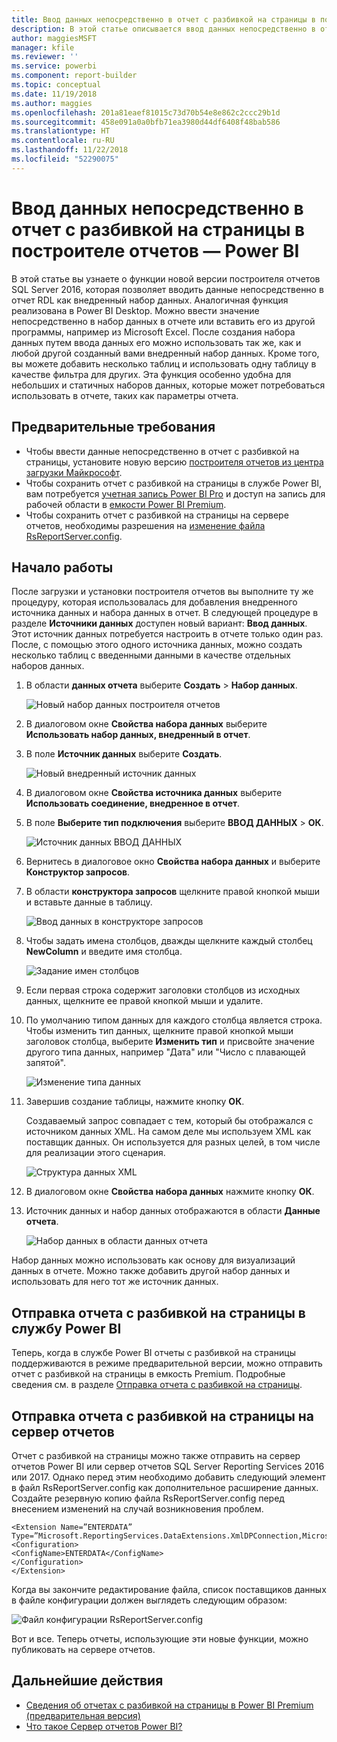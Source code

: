 ```yaml
---
title: Ввод данных непосредственно в отчет с разбивкой на страницы в построителе отчетов
description: В этой статье описывается ввод данных непосредственно в отчет с разбивкой на страницы в построителе отчетов.
author: maggiesMSFT
manager: kfile
ms.reviewer: ''
ms.service: powerbi
ms.component: report-builder
ms.topic: conceptual
ms.date: 11/19/2018
ms.author: maggies
ms.openlocfilehash: 201a81eaef81015c73d70b54e8e862c2ccc29b1d
ms.sourcegitcommit: 458e091a0a0bfb71ea3980d44df6408f48bab586
ms.translationtype: HT
ms.contentlocale: ru-RU
ms.lasthandoff: 11/22/2018
ms.locfileid: "52290075"
---
```

# <a name="enter-data-directly-in-a-paginated-report-in-report-builder---power-bi"></a>Ввод данных непосредственно в отчет с разбивкой на страницы в построителе отчетов — Power BI

В этой статье вы узнаете о функции новой версии построителя отчетов SQL Server 2016, которая позволяет вводить данные непосредственно в отчет RDL как внедренный набор данных.  Аналогичная функция реализована в Power BI Desktop. Можно ввести значение непосредственно в набор данных в отчете или вставить его из другой программы, например из Microsoft Excel. После создания набора данных путем ввода данных его можно использовать так же, как и любой другой созданный вами внедренный набор данных. Кроме того, вы можете добавить несколько таблиц и использовать одну таблицу в качестве фильтра для других. Эта функция особенно удобна для небольших и статичных наборов данных, которые может потребоваться использовать в отчете, таких как параметры отчета.
 
## <a name="prerequisites"></a>Предварительные требования

- Чтобы ввести данные непосредственно в отчет с разбивкой на страницы, установите новую версию [построителя отчетов из центра загрузки Майкрософт](https://www.microsoft.com/download/details.aspx?id=53613). 
- Чтобы сохранить отчет с разбивкой на страницы в службе Power BI, вам потребуется [учетная запись Power BI Pro](service-self-service-signup-for-power-bi.md) и доступ на запись для рабочей области в [емкости Power BI Premium](service-premium.md).
- Чтобы сохранить отчет с разбивкой на страницы на сервере отчетов, необходимы разрешения на [изменение файла RsReportServer.config](#upload-the-paginated-report-to-a-report-server).

## <a name="get-started"></a>Начало работы

После загрузки и установки построителя отчетов вы выполните ту же процедуру, которая использовалась для добавления внедренного источника данных и набора данных в отчет. В следующей процедуре в разделе **Источники данных** доступен новый вариант: **Ввод данных**.  Этот источник данных потребуется настроить в отчете только один раз. После, с помощью этого одного источника данных, можно создать несколько таблиц с введенными данными в качестве отдельных наборов данных.

1. В области **данных отчета** выберите **Создать** > **Набор данных**.

    ![Новый набор данных построителя отчетов](media/paginated-reports-enter-data/paginated-new-dataset.png)

1. В диалоговом окне **Свойства набора данных** выберите **Использовать набор данных, внедренный в отчет**.

1. В поле **Источник данных** выберите **Создать**.

    ![Новый внедренный источник данных](media/paginated-reports-enter-data/paginated-new-data-source.png)

1. В диалоговом окне **Свойства источника данных** выберите **Использовать соединение, внедренное в отчет**.
2. В поле **Выберите тип подключения** выберите **ВВОД ДАННЫХ** > **ОК**.

    ![Источник данных ВВОД ДАННЫХ](media/paginated-reports-enter-data/paginated-data-source-properties-enter-data.png)

1. Вернитесь в диалоговое окно **Свойства набора данных** и выберите **Конструктор запросов**.
2. В области **конструктора запросов** щелкните правой кнопкой мыши и вставьте данные в таблицу.

    ![Ввод данных в конструкторе запросов](media/paginated-reports-enter-data/paginated-enter-data.png)

1. Чтобы задать имена столбцов, дважды щелкните каждый столбец **NewColumn** и введите имя столбца.

    ![Задание имен столбцов](media/paginated-reports-enter-data/paginated-column-name.png)

1. Если первая строка содержит заголовки столбцов из исходных данных, щелкните ее правой кнопкой мыши и удалите.
    
9. По умолчанию типом данных для каждого столбца является строка. Чтобы изменить тип данных, щелкните правой кнопкой мыши заголовок столбца, выберите **Изменить тип** и присвойте значение другого типа данных, например "Дата" или "Число с плавающей запятой".

    ![Изменение типа данных](media/paginated-reports-enter-data/paginated-data-type.png)

1. Завершив создание таблицы, нажмите кнопку **ОК**.  

    Создаваемый запрос совпадает с тем, который бы отображался с источником данных XML. На самом деле мы используем XML как поставщик данных.  Он используется для разных целей, в том числе для реализации этого сценария.

    ![Структура данных XML](media/paginated-reports-enter-data/paginated-xml-data.png)

12. В диалоговом окне **Свойства набора данных** нажмите кнопку **ОК**.

13. Источник данных и набор данных отображаются в области **Данные отчета**.

    ![Набор данных в области данных отчета](media/paginated-reports-enter-data/paginated-report-data-pane.png)

Набор данных можно использовать как основу для визуализаций данных в отчете. Можно также добавить другой набор данных и использовать для него тот же источник данных.

## <a name="upload-the-paginated-report-to-the-power-bi-service"></a>Отправка отчета с разбивкой на страницы в службу Power BI

Теперь, когда в службе Power BI отчеты с разбивкой на страницы поддерживаются в режиме предварительной версии, можно отправить отчет с разбивкой на страницы в емкость Premium. Подробные сведения см. в разделе [Отправка отчета с разбивкой на страницы](paginated-reports-save-to-power-bi-service.md#upload-a-paginated-report).

## <a name="upload-the-paginated-report-to-a-report-server"></a>Отправка отчета с разбивкой на страницы на сервер отчетов

Отчет с разбивкой на страницы можно также отправить на сервер отчетов Power BI или сервер отчетов SQL Server Reporting Services 2016 или 2017. Однако перед этим необходимо добавить следующий элемент в файл RsReportServer.config как дополнительное расширение данных. Создайте резервную копию файла RsReportServer.config перед внесением изменений на случай возникновения проблем.

```
<Extension Name=”ENTERDATA” Type=”Microsoft.ReportingServices.DataExtensions.XmlDPConnection,Microsoft.ReportingServices.DataExtensions”>
<Configuration>
<ConfigName>ENTERDATA</ConfigName>
</Configuration>
</Extension>
```

Когда вы закончите редактирование файла, список поставщиков данных в файле конфигурации должен выглядеть следующим образом:

![Файл конфигурации RsReportServer.config](media/paginated-reports-enter-data/paginated-rsreportserver-config-file.png)

Вот и все. Теперь отчеты, использующие эти новые функции, можно публиковать на сервере отчетов.

## <a name="next-steps"></a>Дальнейшие действия

- [Сведения об отчетах с разбивкой на страницы в Power BI Premium (предварительная версия)](paginated-reports-report-builder-power-bi.md)
- [Что такое Сервер отчетов Power BI?](report-server/get-started.md)
